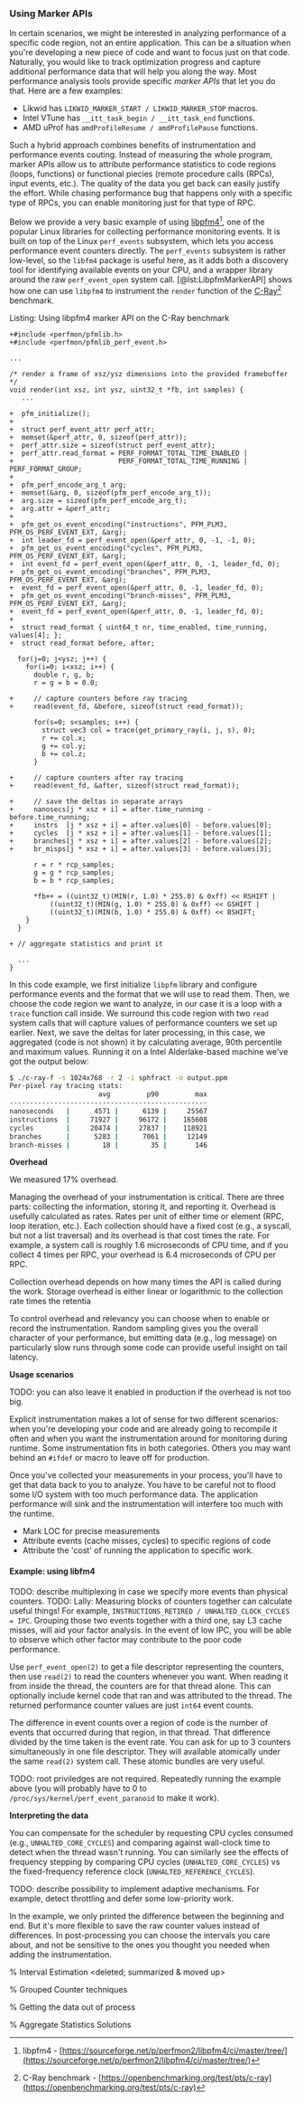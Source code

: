 ### Using Marker APIs

In certain scenarios, we might be interested in analyzing performance of a specific code region, not an entire application. This can be a situation when you're developing a new piece of code and want to focus just on that code. Naturally, you would like to track optimization progress and capture additional performance data that will help you along the way. Most performance analysis tools provide specific *marker APIs* that let you do that. Here are a few examples:

* Likwid has `LIKWID_MARKER_START / LIKWID_MARKER_STOP` macros.
* Intel VTune has `__itt_task_begin / __itt_task_end` functions.
* AMD uProf has `amdProfileResume / amdProfilePause` functions.

Such a hybrid approach combines benefits of instrumentation and performance events couting. Instead of measuring the whole program, marker APIs allow us to attribute performance statistics to code regions (loops, functions) or functional piecies (remote procedure calls (RPCs), input events, etc.). The quality of the data you get back can easily justify the effort. While chasing performance bug that happens only with a specific type of RPCs, you can enable monitoring just for that type of RPC.

Below we provide a very basic example of using [libpfm4](https://sourceforge.net/p/perfmon2/libpfm4/ci/master/tree/)[^1], one of the popular Linux libraries for collecting performance monitoring events. It is built on top of the Linux `perf_events` subsystem, which lets you access performance event counters directly. The `perf_events` subsystem is rather low-level, so the `libfm4` package is useful here, as it adds both a discovery tool for identifying available events on your CPU, and a wrapper library around the raw `perf_event_open` system call. [@lst:LibpfmMarkerAPI] shows how one can use `libpfm4` to instrument the `render` function of the [C-Ray](https://openbenchmarking.org/test/pts/c-ray)[^2] benchmark.

Listing: Using libpfm4 marker API on the C-Ray benchmark

~~~~ {#lst:LibpfmMarkerAPI .cpp}
+#include <perfmon/pfmlib.h>
+#include <perfmon/pfmlib_perf_event.h>

...

/* render a frame of xsz/ysz dimensions into the provided framebuffer */
void render(int xsz, int ysz, uint32_t *fb, int samples) {
   ...
 
+  pfm_initialize();
+
+  struct perf_event_attr perf_attr;
+  memset(&perf_attr, 0, sizeof(perf_attr));
+  perf_attr.size = sizeof(struct perf_event_attr);
+  perf_attr.read_format = PERF_FORMAT_TOTAL_TIME_ENABLED | 
+                          PERF_FORMAT_TOTAL_TIME_RUNNING | PERF_FORMAT_GROUP;
+   
+  pfm_perf_encode_arg_t arg;
+  memset(&arg, 0, sizeof(pfm_perf_encode_arg_t));
+  arg.size = sizeof(pfm_perf_encode_arg_t);
+  arg.attr = &perf_attr;
+   
+  pfm_get_os_event_encoding("instructions", PFM_PLM3, PFM_OS_PERF_EVENT_EXT, &arg);
+  int leader_fd = perf_event_open(&perf_attr, 0, -1, -1, 0);
+  pfm_get_os_event_encoding("cycles", PFM_PLM3, PFM_OS_PERF_EVENT_EXT, &arg);
+  int event_fd = perf_event_open(&perf_attr, 0, -1, leader_fd, 0);
+  pfm_get_os_event_encoding("branches", PFM_PLM3, PFM_OS_PERF_EVENT_EXT, &arg);
+  event_fd = perf_event_open(&perf_attr, 0, -1, leader_fd, 0);
+  pfm_get_os_event_encoding("branch-misses", PFM_PLM3, PFM_OS_PERF_EVENT_EXT, &arg);
+  event_fd = perf_event_open(&perf_attr, 0, -1, leader_fd, 0);
+
+  struct read_format { uint64_t nr, time_enabled, time_running, values[4]; };
+  struct read_format before, after;

  for(j=0; j<ysz; j++) {
    for(i=0; i<xsz; i++) {
      double r, g, b;
      r = g = b = 0.0;

+     // capture counters before ray tracing
+     read(event_fd, &before, sizeof(struct read_format));

      for(s=0; s<samples; s++) {
        struct vec3 col = trace(get_primary_ray(i, j, s), 0);
        r += col.x;
        g += col.y;
        b += col.z;
      }

+     // capture counters after ray tracing
+     read(event_fd, &after, sizeof(struct read_format));

+     // save the deltas in separate arrays
+     nanosecs[j * xsz + i] = after.time_running - before.time_running;
+     instrs  [j * xsz + i] = after.values[0] - before.values[0];
+     cycles  [j * xsz + i] = after.values[1] - before.values[1];
+     branches[j * xsz + i] = after.values[2] - before.values[2];
+     br_misps[j * xsz + i] = after.values[3] - before.values[3];

      r = r * rcp_samples;
      g = g * rcp_samples;
      b = b * rcp_samples;

      *fb++ = ((uint32_t)(MIN(r, 1.0) * 255.0) & 0xff) << RSHIFT |
          ((uint32_t)(MIN(g, 1.0) * 255.0) & 0xff) << GSHIFT |
          ((uint32_t)(MIN(b, 1.0) * 255.0) & 0xff) << BSHIFT;
    }
  }

+ // aggregate statistics and print it

  ...
}
~~~~~~~~~~~~~~~~~~~~~~~~~~~~~~~~~~~~~~~~~~~~~~~~~

In this code example, we first initialize `libpfm` library and configure performance events and the format that we will use to read them. Then, we choose the code region we want to analyze, in our case it is a loop with a `trace` function call inside. We surround this code region with two `read` system calls that will capture values of performance counters we set up earlier. Next, we save the deltas for later processing, in this case, we aggregated (code is not shown) it by calculating average, 90th percentile and maximum values. Running it on a Intel Alderlake-based machine we've got the output below:

```bash
$ ./c-ray-f -s 1024x768 -r 2 -i sphfract -o output.ppm
Per-pixel ray tracing stats:
                      avg         p90         max
-------------------------------------------------
nanoseconds   |      4571 |      6139 |     25567
instructions  |     71927 |     96172 |    165608
cycles        |     20474 |     27837 |    118921
branches      |      5283 |      7061 |     12149
branch-misses |        18 |        35 |       146
```

**Overhead**

We measured 17% overhead.

Managing the overhead of your instrumentation is critical. There are three parts: collecting the information, storing it, and reporting it. Overhead is usefully calculated as rates. Rates per unit of either time or element (RPC, loop iteration, etc.). Each collection should have a fixed cost (e.g., a syscall, but not a list traversal) and its overhead is that cost times the rate. For example, a system call is roughly 1.6 microseconds of CPU time, and if you collect 4 times per RPC, your overhead is 6.4 microseconds of CPU per RPC.

Collection overhead depends on how many times the API is called during the work. Storage overhead is either linear or logarithmic to the collection rate times the retentia

To control overhead and relevancy you can choose when to enable or record the instrumentation. Random sampling gives you the overall character of your performance, but emitting data (e.g., log message) on particularly slow runs through some code can provide useful insight on tail latency.

**Usage scenarios**

TODO: you can also leave it enabled in production if the overhead is not too big.

Explicit instrumentation makes a lot of sense for two different scenarios: when you're developing your code and are already going to recompile it often and when you want the instrumentation around for monitoring during runtime. Some instrumentation fits in both categories. Others you may want behind an `#ifdef` or macro to leave off for production.

Once you've collected your measurements in your process, you'll have to get that data back to you to analyze.  You have to be careful not to flood some I/O system with too much performance data.  The application performance will sink and the instrumentation will interfere too much with the runtime.

* Mark LOC for precise measurements
* Attribute events (cache misses, cycles) to specific regions of code
* Attribute the 'cost' of running the application to specific work.

#### Example: using libfm4



TODO: describe multiplexing in case we specify more events than physical counters.
TODO: Lally: Measuring blocks of counters together can calculate useful things! For example, `INSTRUCTIONS_RETIRED / UNHALTED_CLOCK_CYCLES = IPC`.
Grouping those two events together with a third one, say L3 cache misses, will aid your factor analysis. In the event of low IPC, you will be able to observe which other factor may contribute to the poor code performance.

Use `perf_event_open(2)` to get a file descriptor representing the counters, then use `read(2)` to read the counters whenever you want. When reading it from inside the thread, the counters are for that thread alone. This can optionally include kernel code that ran and was attributed to the thread. The returned performance counter values are just `int64` event counts.

The difference in event counts over a region of code is the number of events that occurred during that region, in that thread. That difference divided by the time taken is the event rate. You can ask for up to 3 counters simultaneously in one file descriptor. They will available atomically under the same `read(2)` system call. These atomic bundles are very useful. 

TODO: root priviledges are not required.
Repeatedly running the example above (you will probably have to 0 to `/proc/sys/kernel/perf_event_paranoid` to  make it work).

**Interpreting the data**

You can compensate for the scheduler by requesting CPU cycles consumed (e.g., `UNHALTED_CORE_CYCLES`) and comparing against wall-clock time to detect when the thread wasn't running. You can similarly see the effects of frequency stepping by comparing CPU cycles (`UNHALTED_CORE_CYCLES`) vs the fixed-frequency reference clock (`UNHALTED_REFERENCE_CYCLES`).

TODO: describe possibility to implement adaptive mechanisms. For example, detect throttling and defer some low-priority work.

In the example, we only printed the difference between the beginning and end. But it's more flexible to save the raw counter values instead of differences. In post-processing you can choose the intervals you care about, and not be sensitive to the ones you thought you needed when adding the instrumentation.

% Interval Estimation
<deleted; summarized & moved up>

% Grouped Counter techniques
<moved up>
   
% Getting the data out of process
<deleted>
 
% Aggregate Statistics Solutions
<deleted>

[^1]: libpfm4 - [https://sourceforge.net/p/perfmon2/libpfm4/ci/master/tree/](https://sourceforge.net/p/perfmon2/libpfm4/ci/master/tree/)
[^2]: C-Ray benchmark - [https://openbenchmarking.org/test/pts/c-ray](https://openbenchmarking.org/test/pts/c-ray)